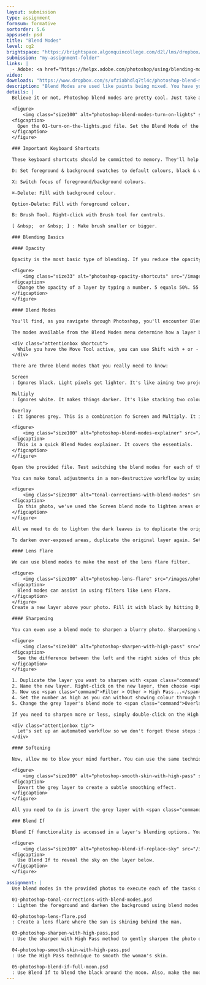 ```yaml
---
layout: submission
type: assignment
formsum: formative
sortorder: 5.6
appsused: psd
title: "Blend Modes"
level: cg2
brightspace: "https://brightspace.algonquincollege.com/d2l/lms/dropbox/user/folder_submit_files.d2l?db=189261&grpid=0&isprv=0&bp=0&ou=227639"
submission: "my-assignment-folder"
links: |
  - Adobe: <a href="https://helpx.adobe.com/photoshop/using/blending-modes.html" target="_blank" title="Blending Modes">Blending Modes</a>
video:
downloads: "https://www.dropbox.com/s/ufziabhdlq7tl4c/photoshop-blend-modes.zip?dl=1"
description: "Blend Modes are used like paints being mixed. You have your base colour which you blend to obtain your blended result."
details: |
  Believe it or not, Photoshop blend modes are pretty cool. Just take a look at this.

  <figure>
      <img class="size100" alt="photoshop-blend-modes-turn-on-lights" src="/images/photoshop-blend-modes/photoshop-blend-modes-turn-on-lights.gif">
  <figcaption>
    Open the 01-turn-on-the-lights.psd file. Set the Blend Mode of the top layer to Lighten.
  </figcaption>
  </figure>

  ### Important Keyboard Shortcuts

  These keyboard shortcuts should be committed to memory. They'll help you with this assignment and all the rest of your Photoshop work, especially when you're working with layer masks.

  D: Set foreground & background swatches to default colours, black & white.

  X: Switch focus of foreground/background colours.

  ⌘-Delete: Fill with background colour.

  Option-Delete: Fill with foreground colour.

  B: Brush Tool. Right-click with Brush tool for controls.

  [ &nbsp;  or &nbsp; ] : Make brush smaller or bigger.

  ### Blending Basics

  #### Opacity

  Opacity is the most basic type of blending. If you reduce the opacity of a layer, it blends with the layer(s) below.

  <figure>
      <img class="size33" alt="photoshop-opacity-shortcuts" src="/images/photoshop-blend-modes/photoshop-opacity-shortcuts.gif">
  <figcaption>
    Change the opacity of a layer by typing a number. 5 equals 50%. 55 equals 55% opacity.
  </figcaption>
  </figure>

  #### Blend Modes

  You'll find, as you navigate through Photoshop, you'll encounter Blend Modes menues everywhere. As you create new layers, there's an option to choose a blend mode. There are blend modes for individual painting tools, too. They're everywhere.

  The modes available from the Blend Modes menu determine how a layer blends with a layer below. The painting tools also have their own blend modes. That means that you can paint on a layer with a tool in a certain blend mode, while the current layer can have a different blend mode.

  <div class="attentionbox shortcut">
    While you have the Move Tool active, you can use Shift with + or - to cycle through the Blend Modes menu.
  </div>

  There are three blend modes that you really need to know:

  Screen
  : Ignores black. Light pixels get lighter. It's like aiming two projectors at the same spot. The dark pixels cancel each other out. The lighter pixels get lighter.

  Multiply
  : Ignores white. It makes things darker. It's like stacking two coloured transparencies on top of each other. The darks get darker.

  Overlay
  : It ignores grey. This is a combination fo Screen and Multiply. It increases contrast.

  <figure>
      <img class="size100" alt="photoshop-blend-modes-explainer" src="/images/photoshop-blend-modes/photoshop-blend-modes-explainer.svg">
  <figcaption>
    This is a quick Blend Modes explainer. It covers the essentials.
  </figcaption>
  </figure>

  Open the provided file. Test switching the blend modes for each of the grey, black or white bars. This will help you understand the main categories of blend modes.

  You can make tonal adjustments in a non-destructive workflow by using blend modes. Let's fix a photo using this technique.

  <figure>
      <img class="size100" alt="tonal-corrections-with-blend-modes" src="/images/photoshop-blend-modes/tonal-corrections-with-blend-modes.jpg">
  <figcaption>
    In this photo, we've used the Screen blend mode to lighten areas of the photo.
  </figcaption>
  </figure>

  All we need to do to lighten the dark leaves is to duplicate the original layer. Set its blend mode to <span class="command">Screen</span>. Mask out the parts of the photo you don't want to be lightened.

  To darken over-exposed areas, duplicate the original layer again. Set the new layer to <span class="command">Multiply</span>. Mask out the area of the photo you don't want darkened.

  #### Lens Flare

  We can use blend modes to make the most of the lens flare filter.

  <figure>
      <img class="size100" alt="photoshop-lens-flare" src="/images/photoshop-blend-modes/photoshop-lens-flare.jpg">
  <figcaption>
    Blend modes can assist in using filters like Lens Flare.
  </figcaption>
  </figure>
  Create a new layer above your photo. Fill it with black by hitting D, then <span class="command">Option-Delete</span>. Use <span class="command">Filter > Render Lens Flare...</span>. Change the blend mode of the black layer to <span class="command">Screen</span>.

  #### Sharpening

  You can even use a blend mode to sharpen a blurry photo. Sharpening with this method is a non-destructive and subtle way to apply sharpening.

  <figure>
      <img class="size100" alt="photoshop-sharpen-with-high-pass" src="/images/photoshop-blend-modes/photoshop-sharpen-with-high-pass.jpg">
  <figcaption>
    See the difference between the left and the right sides of this photo? It's subtle sharpening.
  </figcaption>
  </figure>

  1. Duplicate the layer you want to sharpen with <span class="command">Option-Command-J</span>.
  2. Name the new layer. Right-click on the new layer, then choose <span class="command">Convert to Smart Object</span>.
  3. Now use <span class="command">Filter > Other > High Pass...</span>.
  4. Set the number as high as you can without showing colour through the grey.
  5. Change the grey layer's blend mode to <span class="command">Overlay</span>.

  If you need to sharpen more or less, simply double-click on the High Pass entry in the Layers panel to edit its value.

  <div class="attentionbox tip">
    Let's set up an automated workflow so we don't forget these steps in the future.
  </div>

  #### Softening

  Now, allow me to blow your mind further. You can use the same technique to create the opposite effect. Rather than sharpening, you can smooth/blur areas very gently.

  <figure>
      <img class="size100" alt="photoshop-smooth-skin-with-high-pass" src="/images/photoshop-blend-modes/photoshop-smooth-skin-with-high-pass.jpg">
  <figcaption>
    Invert the grey layer to create a subtle smoothing effect.
  </figcaption>
  </figure>

  All you need to do is invert the grey layer with <span class="command">⌘-i</span>. This will have a smoothing effect. All you need to do is mask areas you don't want smoothed.

  ### Blend If

  Blend If functionality is accessed in a layer's blending options. You can access this from the *fx* button at the bottom of the Layers panel or by double-clicking on a layer's icon. At the bottom of the Blending Options dialogue, you'll see the the Blend If controls.

  <figure>
      <img class="size100" alt="photoshop-blend-if-replace-sky" src="/images/photoshop-blend-modes/photoshop-blend-if-replace-sky.jpg">
  <figcaption>
    Use Blend If to reveal the sky on the layer below.
  </figcaption>
  </figure>

assignment: |
  Use blend modes in the provided photos to execute each of the tasks described above.

  01-photoshop-tonal-corrections-with-blend-modes.psd
  : Lighten the foreground and darken the background using blend modes (and masks).

  02-photoshop-lens-flare.psd
  : Create a lens flare where the sun is shining behind the man.

  03-photoshop-sharpen-with-high-pass.psd
  : Use the sharpen with High Pass method to gently sharpen the photo of chipmunks.

  04-photoshop-smooth-skin-with-high-pass.psd
  : Use the High Pass technique to smooth the woman's skin.

  05-photoshop-blend-if-full-moon.psd
  : Use Blend If to blend the black around the moon. Also, make the moon appear as though it's behind the grass using Blend If.
---
```

